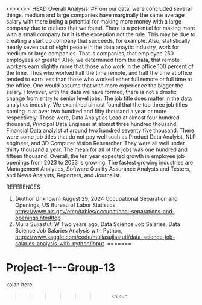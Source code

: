 <<<<<<< HEAD
Overall Analysis: 
   #From our data, were concluded several things. medium and large companies have marginally the same average salary with there being a potential for making more money with a large company due to outliers that we found. There is a potential for making more with a small company but it is the exception not the rule.  This may be due to creating a start up company that succeeds, for example.  Also, statistically nearly seven out of eight people in the data anaytic industry, work for medium or large companies. That is companies, that employee 250 employees or greater.
  Also, we determined from the data, that remote workers earn slightly more that those who work in the office 100 percent of the time. Thos who worked half the time remote, and half the time at office tended to earn less than those who worked either full remote or full time at the office. One would assume that with more experience the bigger the salary. However, with the data we have formed, there is not a drastic change from entry to senior level jobs. 
 The job title does matter in the data analytics industry.  We examined almost found that the top three job titles coming in at over two hundred and fifty thousand a year or more respectively. Those were, Data Analytics Lead at almost four hundred thousand, Principal Data Engineer at alomst three hundred thousand, Financial Data analyist at around two hundred seventy five thousand. There were some job titles that do not pay well such as Product Data Analyist, NLP engineer, and 3D Computer Vision Researcher.   They were all well under thirty thousand a year. The mean for all of the jobs was one hundred and fifteen thousand. 
 Overall, the ten year expected growth in employee job openings from 2023 to 2033 is growing.  The fastest growing industries are Management Analytics, Software Quality Assurance Analysts and Testers, and News Analysts, Reporters, and Journalist.
                                                                                                                                                                                                                                                                     
 REFERENCES
1. (Author Unknown)  August 29, 2024 Occupational Separation and Openings, US Bureau of Labor Statistics https://www.bls.gov/emp/tables/occupational-separations-and-openings.htm#top
2. Mulia Sujiastuti W Two years ago, Data Science Job Salaries, Data Science Job Salaries Analysis with Python, https://www.kaggle.com/code/muliasujiastuti/data-science-job-salaries-analysis-with-python/input.
=======
# Project-1---Group-13
kalan here
>>>>>>> kalsun
